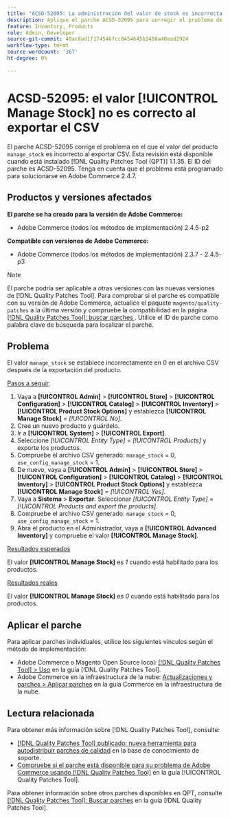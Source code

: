 ```yaml
---
title: "ACSD-52095: La administración del valor de stock es incorrecta al exportar el CSV"
description: Aplique el parche ACSD-52095 para corregir el problema de Adobe Commerce en el que el valor de stock de administración de productos es incorrecto al exportar CSV.
feature: Inventory, Products
role: Admin, Developer
source-git-commit: 49ac8ad1f174546fcc0454645b2480a40ead2924
workflow-type: tm+mt
source-wordcount: '367'
ht-degree: 0%

---
```


# ACSD-52095: el valor [!UICONTROL Manage Stock] no es correcto al exportar el CSV

El parche ACSD-52095 corrige el problema en el que el valor del producto `manage_stock` es incorrecto al exportar CSV. Esta revisión está disponible cuando está instalado [!DNL Quality Patches Tool (QPT)] 1.1.35. El ID del parche es ACSD-52095. Tenga en cuenta que el problema está programado para solucionarse en Adobe Commerce 2.4.7.

## Productos y versiones afectados

**El parche se ha creado para la versión de Adobe Commerce:**

* Adobe Commerce (todos los métodos de implementación) 2.4.5-p2

**Compatible con versiones de Adobe Commerce:**

* Adobe Commerce (todos los métodos de implementación) 2.3.7 - 2.4.5-p3

>[!NOTE]
>
>El parche podría ser aplicable a otras versiones con las nuevas versiones de [!DNL Quality Patches Tool]. Para comprobar si el parche es compatible con su versión de Adobe Commerce, actualice el paquete `magento/quality-patches` a la última versión y compruebe la compatibilidad en la página [[!DNL Quality Patches Tool]: buscar parches ](https://experienceleague.adobe.com/tools/commerce-quality-patches/index.html). Utilice el ID de parche como palabra clave de búsqueda para localizar el parche.

## Problema

El valor `manage_stock` se establece incorrectamente en 0 en el archivo CSV después de la exportación del producto.

<u>Pasos a seguir</u>:

1. Vaya a **[!UICONTROL Admin]** > **[!UICONTROL Store]** > **[!UICONTROL Configuration]** > **[!UICONTROL Catalog]** > **[!UICONTROL Inventory]** > **[!UICONTROL Product Stock Options]** y establezca **[!UICONTROL Manage Stock]** = *[!UICONTROL No]*.
1. Cree un nuevo producto y guárdelo.
1. Ir a **[!UICONTROL System]** > **[!UICONTROL Export]**.
1. Seleccione *[!UICONTROL Entity Type]* = *[!UICONTROL Products]* y exporte los productos.
1. Compruebe el archivo CSV generado: `manage_stock` = 0, `use_config_manage_stock` = 1.
1. De nuevo, vaya a **[!UICONTROL Admin]** > **[!UICONTROL Store]** > **[!UICONTROL Configuration]** > **[!UICONTROL Catalog]** > **[!UICONTROL Inventory]** > **[!UICONTROL Product Stock Options]** y establezca **[!UICONTROL Manage Stock]** = *[!UICONTROL Yes]*.
1. Vaya a **Sistema** > **Exportar**.
Seleccionar *[!UICONTROL Entity Type]* = *[!UICONTROL Products and export the products]*.
1. Compruebe el archivo CSV generado: `manage_stock` = 0, `use_config_manage_stock` = 1.
1. Abra el producto en el Administrador, vaya a **[!UICONTROL Advanced Inventory]** y compruebe el valor **[!UICONTROL Manage Stock]**.

<u>Resultados esperados</u>

El valor **[!UICONTROL Manage Stock]** es *1* cuando está habilitado para los productos.

<u>Resultados reales</u>

El valor **[!UICONTROL Manage Stock]** es *0* cuando está habilitado para los productos.

## Aplicar el parche

Para aplicar parches individuales, utilice los siguientes vínculos según el método de implementación:

* Adobe Commerce o Magento Open Source local: [[!DNL Quality Patches Tool] > Uso](<https://experienceleague.adobe.com/docs/commerce-operations/tools/quality-patches-tool/usage.html>) en la guía [!DNL Quality Patches Tool].
* Adobe Commerce en la infraestructura de la nube: [Actualizaciones y parches > Aplicar parches](https://experienceleague.adobe.com/docs/commerce-cloud-service/user-guide/develop/upgrade/apply-patches.html) en la guía Commerce en la infraestructura de la nube.

## Lectura relacionada

Para obtener más información sobre [!DNL Quality Patches Tool], consulte:

* [[!DNL Quality Patches Tool] publicado: nueva herramienta para autodistribuir parches de calidad](https://experienceleague.adobe.com/en/docs/commerce-knowledge-base/kb/announcements/commerce-announcements/magento-quality-patches-released-new-tool-to-self-serve-quality-patches) en la base de conocimiento de soporte.
* [Compruebe si el parche está disponible para su problema de Adobe Commerce usando [!DNL Quality Patches Tool]](/help/tools/quality-patches-tool/patches-available-in-qpt/check-patch-for-magento-issue-with-magento-quality-patches.md) en la guía [!UICONTROL Quality Patches Tool].


Para obtener información sobre otros parches disponibles en QPT, consulte [[!DNL Quality Patches Tool]: Buscar parches](<https://experienceleague.adobe.com/tools/commerce-quality-patches/index.html>) en la guía [!DNL Quality Patches Tool].
